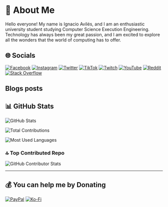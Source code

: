 # 💫 About Me

Hello everyone! My name is Ignacio Avilés, and I am an enthusiastic university student studying Computer Science Execution Engineering. Technology has always been my great passion, and I am excited to explore all the wonders that the world of computing has to offer.

## 🌐 Socials

[![Facebook](https://img.shields.io/badge/Facebook-%231877F2.svg?logo=Facebook&logoColor=white)](https://facebook.com/ignacio.avilescardenasso "Go to my Facebook account") [![Instagram](https://img.shields.io/badge/Instagram-%23E4405F.svg?logo=Instagram&logoColor=white)](https://instagram.com/avilesxd "Go to my Instagram account") [![Twitter](https://img.shields.io/twitter/follow/Ignacio27072001)](https://twitter.com/Ignacio27072001 "Go to my Twitter account") [![TikTok](https://img.shields.io/badge/TikTok-%23000000.svg?logo=TikTok&logoColor=white)](https://tiktok.com/@igns27 "Go to my TikTok account") [![Twitch](https://img.shields.io/badge/Twitch-%239146FF.svg?logo=Twitch&logoColor=white)](https://twitch.tv/chle_igns "Go to my Twitch account") [![YouTube](https://img.shields.io/badge/YouTube-%23FF0000.svg?logo=YouTube&logoColor=white)](https://youtube.com/@igns27 "Go to my YouTube account") [![Reddit](https://img.shields.io/badge/Reddit-%23FF4500.svg?logo=Reddit&logoColor=white)](https://reddit.com/user/avilesxd "Go to my Reddit account") [![Stack Overflow](https://img.shields.io/badge/-Stackoverflow-FE7A16?logo=stack-overflow&logoColor=white)](https://stackoverflow.com/users/22341235 "Go to my StackOverflow account")

## Blogs posts
<!-- BLOG-POST-LIST:START -->
<!-- BLOG-POST-LIST:END -->

## 📊 GitHub Stats

![GitHub Stats](https://github-readme-stats.vercel.app/api?username=avilesxd&theme=dark&hide_border=false&include_all_commits=false&count_private=false)

![Total Contributions](https://github-readme-streak-stats.herokuapp.com/?user=avilesxd&theme=dark&hide_border=false)

![Most Used Languages](https://github-readme-stats.vercel.app/api/top-langs/?username=avilesxd&theme=dark&hide_border=false&include_all_commits=false&count_private=false&layout=compact)

### 🔝 Top Contributed Repo

![GitHub Contributor Stats](https://github-contributor-stats.vercel.app/api?username=avilesxd&limit=5&theme=dark&combine_all_yearly_contributions=true)

---

## 💰 You can help me by Donating

[![PayPal](https://img.shields.io/badge/PayPal-00457C?style=for-the-badge&logo=paypal&logoColor=white)](https://paypal.me/avilesxd) [![Ko-Fi](https://img.shields.io/badge/Ko--fi-F16061?style=for-the-badge&logo=ko-fi&logoColor=white)](https://ko-fi.com/avilesxd)
